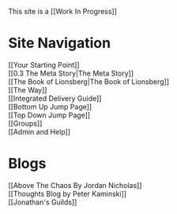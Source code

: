 This site is a [[Work In Progress]]

# Site Navigation
[[Your Starting Point]]   
[[0.3 The Meta Story|The Meta Story]]  
[[The Book of Lionsberg|The Book of Lionsberg]]  
[[The Way]]  
[[Integrated Delivery Guide]]  
[[Bottom Up Jump Page]]    
[[Top Down Jump Page]]  
[[Groups]]  
[[Admin and Help]] 

# Blogs
[[Above The Chaos By Jordan Nicholas]]  
[[Thoughts Blog by Peter Kaminski]]  
[[Jonathan's Guilds]]  

<!-- Comment not rendered visibly to web

Feel free to edit this page. Remember to add two space characters to the end of lines to make a line break, or separate menu links will run together one one line.
-->